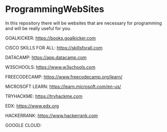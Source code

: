 # ProgrammingWebSites
In this repository there will be websites that are necessary for programming and will be really useful for you.

GOALKICKER: https://books.goalkicker.com

CISCO SKILLS FOR ALL: https://skillsforall.com

DATACAMP: https://app.datacamp.com

W3SCHOOLS: https://www.w3schools.com

FREECODECAMP: https://www.freecodecamp.org/learn/

MICROSOFT LEARN: https://learn.microsoft.com/en-us/ 

TRYHACKME: https://tryhackme.com

EDX: https://www.edx.org

HACKERRANK: https://www.hackerrank.com

GOOGLE CLOUD: 
